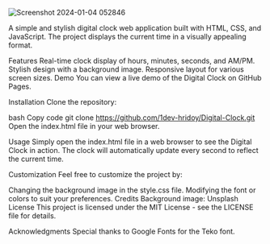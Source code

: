 ![Screenshot 2024-01-04 052846](https://github.com/1dev-hridoy/Digital-Clock/assets/154232641/1423548e-b53c-4d0e-bce1-617ba49737ef)

A simple and stylish digital clock web application built with HTML, CSS, and JavaScript. The project displays the current time in a visually appealing format.


Features
Real-time clock display of hours, minutes, seconds, and AM/PM.
Stylish design with a background image.
Responsive layout for various screen sizes.
Demo
You can view a live demo of the Digital Clock on GitHub Pages.

Installation
Clone the repository:

bash
Copy code
git clone https://github.com/1dev-hridoy/Digital-Clock.git
Open the index.html file in your web browser.

Usage
Simply open the index.html file in a web browser to see the Digital Clock in action. The clock will automatically update every second to reflect the current time.

Customization
Feel free to customize the project by:

Changing the background image in the style.css file.
Modifying the font or colors to suit your preferences.
Credits
Background image: Unsplash
License
This project is licensed under the MIT License - see the LICENSE file for details.

Acknowledgments
Special thanks to Google Fonts for the Teko font.
